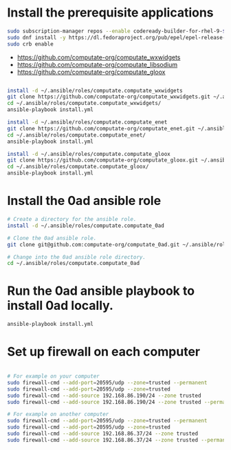 
# Install the prerequisite applications

```bash
sudo subscription-manager repos --enable codeready-builder-for-rhel-9-$(arch)-rpms
sudo dnf install -y https://dl.fedoraproject.org/pub/epel/epel-release-latest-9.noarch.rpm
sudo crb enable
```

- https://github.com/computate-org/computate_wxwidgets
- https://github.com/computate-org/computate_libsodium
- https://github.com/computate-org/computate_gloox

```bash

install -d ~/.ansible/roles/computate.computate_wxwidgets
git clone https://github.com/computate-org/computate_wxwidgets.git ~/.ansible/roles/computate.computate_wxwidgets/
cd ~/.ansible/roles/computate.computate_wxwidgets/
ansible-playbook install.yml

install -d ~/.ansible/roles/computate.computate_enet
git clone https://github.com/computate-org/computate_enet.git ~/.ansible/roles/computate.computate_enet/
cd ~/.ansible/roles/computate.computate_enet/
ansible-playbook install.yml

install -d ~/.ansible/roles/computate.computate_gloox
git clone https://github.com/computate-org/computate_gloox.git ~/.ansible/roles/computate.computate_gloox/
cd ~/.ansible/roles/computate.computate_gloox/
ansible-playbook install.yml
```

# Install the 0ad ansible role

```bash
# Create a directory for the ansible role. 
install -d ~/.ansible/roles/computate.computate_0ad

# Clone the 0ad ansible role. 
git clone git@github.com:computate-org/computate_0ad.git ~/.ansible/roles/computate.computate_0ad

# Change into the 0ad ansible role directory. 
cd ~/.ansible/roles/computate.computate_0ad
```

# Run the 0ad ansible playbook to install 0ad locally. 

```bash
ansible-playbook install.yml
```

# Set up firewall on each computer

```bash

# For example on your computer
sudo firewall-cmd --add-port=20595/udp --zone=trusted --permanent
sudo firewall-cmd --add-port=20595/udp --zone=trusted
sudo firewall-cmd --add-source 192.168.86.190/24 --zone trusted
sudo firewall-cmd --add-source 192.168.86.190/24 --zone trusted --permanent

# For example on another computer
sudo firewall-cmd --add-port=20595/udp --zone=trusted --permanent
sudo firewall-cmd --add-port=20595/udp --zone=trusted
sudo firewall-cmd --add-source 192.168.86.37/24 --zone trusted
sudo firewall-cmd --add-source 192.168.86.37/24 --zone trusted --permanent
```
